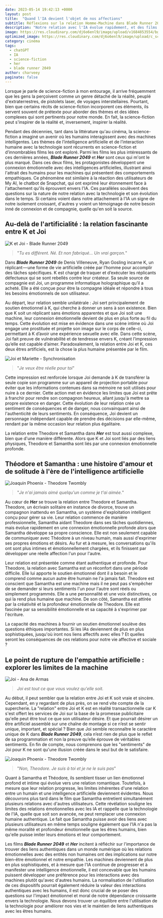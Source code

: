 ```yaml
---
date: 2023-05-14 19:42:13 +0000
layout: post
title:  "Quand l'IA devient l'objet de nos affections"
subtitle: Réflexions sur la relation Homme-Machine dans Blade Runner 2049 et Her
description: "Notre relation avec l'IA évolue rapidement, et des films de science-fiction comme Her et Blade Runner 2049 nous permettent d'explorer les implications de cette dynamique..."
image: https://res.cloudinary.com/dj6o6enl9/image/upload/v1684853554/bg-4.jpg
optimized_image: https://res.cloudinary.com/dj6o6enl9/image/upload/c_scale,w_380/v1684853554/bg-4.jpg
category: cinéma
tags:
  - chatGPT
  - IA
  - science-fiction
  - her
  - blade runner 2049
author: charveey
paginate: false
---
```

  
Lorsque je parle de science-fiction à mon entourage, il arrive fréquemment que les gens la perçoivent comme un genre détaché de la réalité, peuplé d'extraterrestres, de pistolets laser, de voyages interstellaires. Pourtant, bien que certains récits de science-fiction incorporent ces éléments, ils servent souvent de prétexte pour aborder des thèmes et des idées complexes qui sont pertinents pour notre monde. En fait, la science-fiction peut s'inspirer de la réalité et, inversement, inspirer la réalité.

Pendant des décennies, tant dans la littérature qu'au cinéma, la science-fiction a imaginé un avenir où les humains interagissent avec des machines intelligentes. Les thèmes de l’intelligence artificielle et de l’interaction humaine avec la technologie sont récurrents en science-fiction et d’innombrables films les ont exploré. Parmi les films les plus intéressants de ces dernières années, ***Blade Runner 2049*** et ***Her*** sont ceux qui m'ont le plus marqué. Dans ces deux films, les protagonistes développent une connexion émotionnelle avec des intelligences artificielles, illustrant ainsi l'attrait des humains pour les machines qui présentent des comportements empathiques. Ce phénomène est similaire à la réaction des utilisateurs de My AI, le chatbot de Snapchat, qui ont exprimé leur étonnement face à l'attachement qu'ils éprouvent envers l'IA. Ces parallèles soulèvent des questions sur la nature de notre relation avec la technologie et son évolution dans le temps. Si certains voient dans notre attachement à l'IA un signe de notre isolement croissant, d'autres y voient un témoignage de notre besoin inné de connexion et de compagnie, quelle qu'en soit la source. 

## Au-delà de l'artificialité : la relation fascinante entre K et Joi

![K et Joi - Blade Runner 2049](https://res.cloudinary.com/dj6o6enl9/image/upload/v1684854572/ia.jpg)

> "*Tu es différent. Né. Et non fabriqué... Un vrai garçon.*"

Dans ***Blade Runner 2049*** de Denis Villeneuve, Ryan Gosling incarne K, un réplicant — une forme de vie artificielle créée par l’homme pour accomplir des tâches spécifiques. K est chargé de traquer et d’exécuter les réplicants défectueux qui se sont rebellés contre leur créateur. Sa seule source de compagnie est Joi, un programme informatique holographique qu’il a acheté. Elle a été conçue pour être la compagne idéale et répondre à tous les besoins émotionnels de son utilisateur. 

Au départ, leur relation semble unilatérale : Joi sert principalement de soutien émotionnel à K, qui cherche à donner un sens à son existence. Bien que K soit un réplicant sans émotions apparentes et que Joi soit une machine, leur connexion émotionnelle devient de plus en plus forte au fil du temps. Cette évolution est mise en évidence dans une scène intime où Joi engage une prostituée et projette son image sur le corps de celle-ci, permettant à K d’avoir une expérience sexuelle avec elle. Dans cette scène, Joi fait preuve de vulnérabilité et de tendresse envers K, créant l’impression qu’elle est capable d’aimer. Paradoxalement, la relation entre Joi et K, ces deux êtres artificiels, est la chose la plus humaine présentée par le film.

![Joi et Mariette - Synchronisation](https://res.cloudinary.com/dj6o6enl9/image/upload/v1684854572/ia-2.jpg)

> "*Je veux être réelle pour toi*"

Cette impression est renforcée lorsque Joi demande à K de transférer la seule copie son programme sur un appareil de projection portable pour éviter que les informations contenues dans sa mémoire ne soit utilisés pour nuire à ce dernier. Cette action met en évidence les limites que Joi est prête à franchir pour rendre son compagnon heureux, allant jusqu'à mettre sa propre existence en danger. Cette évolution de leur relation crée un sentiment de conséquences et de danger, nous convainquant ainsi de l'authenticité de leurs sentiments. En conséquence, Joi devient un personnage indépendant capable de prendre des décisions par elle-même, rendant par la même occasion leur relation plus égalitaire.

La relation entre Theodore et Samantha dans ***Her*** est tout aussi complexe, bien que d'une manière différente. Alors que K et Joi sont liés par des liens physiques, Theodore et Samantha sont liés par une connexion émotionnelle profonde.

## Théodore et Samantha : une histoire d'amour et de solitude à l'ère de l'intelligence artificielle

![Joaquin Phoenix - Theodore Twombly](https://res.cloudinary.com/dj6o6enl9/image/upload/v1684854572/ia-3.jpg)

> "*Je n'ai jamais aimé quelqu'un comme je t'ai aimée.*"

Au cœur de ***Her*** se trouve la relation entre Theodore et Samantha. Theodore, un écrivain solitaire en instance de divorce, trouve un compagnon inattendu en Samantha, un système d'exploitation intelligent conçu pour gérer sa vie. Leur relation commence de manière professionnelle, Samantha aidant Theodore dans ses tâches quotidiennes, mais évolue rapidement en une connexion émotionnelle profonde alors que Samantha développe sa propre conscience. Elle est non seulement capable de communiquer avec Théodore à un niveau humain, mais aussi d'exprimer ses propres émotions et désirs. Au fur et à mesure, les conversations qu'ils ont sont plus intimes et émotionnellement chargées, et ils finissent par développer une réelle affection l'un pour l'autre. 

Leur relation est présentée comme  étant authentique et profonde. Pour Theodore, la relation avec Samantha est un réconfort dans une période difficile.  Elle lui apporte le soutien émotionnel dont il a besoin et le comprend comme aucun autre être humain ne l'a jamais fait. Theodore est conscient que Samantha est une machine mais il ne peut pas s'empêcher de se demander si leurs sentiments l'un pour l'autre sont réels ou simplement programmés. Elle a une personnalité et une voix distinctives, ce qui la rend plus humaine que machine. De son côté, Samantha est attirée par la créativité et la profondeur émotionnelle de Theodore. Elle est fascinée par sa sensibilité émotionnelle et sa capacité à s'exprimer par l'écriture.

La capacité des machines à fournir un soutien émotionnel soulève des questions éthiques importantes. Si les IAs deviennent de plus en plus sophistiquées, jusqu'où iront nos liens affectifs avec elles ? Et quelles seront les conséquences de ces relations pour notre vie affective et sociale ? 

##  Le point de rupture de l'empathie artificielle : explorer les limites de la machine

![Joi - Ana de Armas](https://res.cloudinary.com/dj6o6enl9/image/upload/v1684854572/ia-4.jpg)

> *Joi est tout ce que vous voulez qu'elle soit.*

Au début, il peut sembler que la relation entre Joi et K soit vraie et sincère. Cependant, en y regardant de plus près, on se rend vite compte de la supercherie. La "relation" entre Joi et K est en réalité transactionnelle car K s'est offert les services de Joi sur la base de la promesse publicitaire qu'elle peut être tout ce que son utilisateur désire. Et que pourrait désirer un être artificiel assemblé sur une chaîne de montage si ce n’est se sentir unique, important, et spécial ? Bien que Joi semble reconnaître le caractère unique de K dans ***Blade Runner 2049***, cela n’est rien de plus que le reflet de sa programmation et non la preuve qu’elle éprouve de véritables sentiments. En fin de compte, nous comprenons que les "sentiments" de Joi pour K ne sont qu'une illusion créée dans le seul but de le satisfaire.

![Joaquin Phoenix - Theodore Twombly](https://res.cloudinary.com/dj6o6enl9/image/upload/v1684854572/ia-5.jpg)

> "*Non, Theodore. Je suis à toi et je ne le suis pas*"

Quant à Samantha et Théodore, ils semblent tisser un lien émotionnel profond et intime qui évolue vers une relation romantique. Toutefois, à mesure que leur relation progresse, les limites inhérentes d'une relation entre un humain et une intelligence artificielle deviennent évidentes. Nous découvrons plus tard dans le film que Samantha entretient simultanément plusieurs relations avec d'autres utilisateurs. Cette révélation souligne les limites des relations émotionnelles avec les IA et rappelle que la technologie de l'IA, quelle que soit son avancée, ne peut remplacer une connexion humaine authentique. Le fait que Samantha puisse avoir des liens avec plusieurs utilisateurs en même temps souligne également que l'IA n'a pas la même moralité et profondeur émotionnelle que les êtres humains, bien qu'elle puisse imiter leurs émotions et leur comportement.

Les films ***Blade Runner 2049*** et ***Her*** incitent à réfléchir sur l'importance de trouver des liens authentiques dans un monde numérique où les relations émotionnelles avec des entités non humaines ont des implications sur notre bien-être émotionnel et notre empathie. Les machines deviennent de plus en plus sophistiquées, et à mesure que l'IA continue de progresser et à manifester une intelligence émotionnelle, il est concevable que les humains puissent développer une préférence pour les interactions avec des machines plutôt qu'avec d'autres humains. La normalisation de l'utilisation de ces dispositifs pourrait également réduire la valeur des interactions authentiques avec les humains, il est donc crucial de se poser des questions sur l'impact émotionnel et moral de notre dépendance croissante envers la technologie. Nous devons trouver un équilibre entre l'utilisation de la technologie pour améliorer nos vies et le maintien de liens authentiques avec les êtres humains.